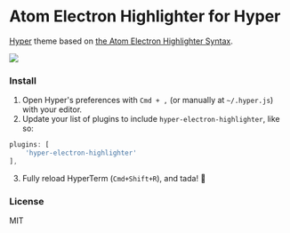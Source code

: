 # Atom Electron Highlighter for Hyper

[Hyper](https://hyper.is) theme based on [the Atom Electron Highlighter Syntax](https://github.com/mikemcbride/electron-highlighter-syntax).

![](https://cdn.jsdelivr.net/gh/mikemcbride/hyper-electron-highlighter@52b9c5e2147559896c301c17cc7ae696cbbfc010/screenshot.png)

### Install

1. Open Hyper's preferences with `Cmd + ,` (or manually at `~/.hyper.js`) with your editor.
2. Update your list of plugins to include `hyper-electron-highlighter`, like so:

  ```js
plugins: [
      'hyper-electron-highlighter'
],
```
3. Fully reload HyperTerm (`Cmd+Shift+R`), and tada! :tada:

### License

MIT
